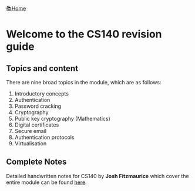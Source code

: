 <flex style="display:flex; justify-content:space-between;">
<a href="../index.html">📚Home</a>
</flex>

# Welcome to the CS140 revision guide

## Topics and content

There are nine broad topics in the module, which are as follows:

1. Introductory concepts
2. Authentication
3. Password cracking
4. Cryptography
5. Public key cryptography (Mathematics)
6. Digital certificates
7. Secure email
8. Authentication protocols
9. Virtualisation

## Complete Notes

Detailed handwritten notes for CS140 by **Josh Fitzmaurice** which cover the entire module can be found [here](./cs140-full.pdf).
